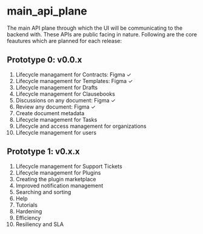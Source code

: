 # main_api_plane
The main API plane through which the UI will be communicating to the backend with. These APIs are public facing in nature.
Following are the core feautures which are planned for each release:

## Prototype 0: v0.0.x
1. Lifecycle managament for Contracts:    Figma ✓
2. Lifecycle management for Templates:    Figma ✓
3. Lifecycle management for Drafts
4. Lifecycle management for Clausebooks
5. Discussions on any document:           Figma ✓
6. Review any document:                   Figma ✓
7. Create document metadata
8. Lifecycle management for Tasks
9. Lifecycle and access management for organizations
10. Lifecycle management for users
   

## Prototype 1: v0.x.x
1. Lifecycle management for Support Tickets
2. Lifecycle management for Plugins
3. Creating the plugin marketplace
4. Improved notification management
5. Searching and sorting
6. Help
7. Tutorials
8. Hardening
9. Efficiency
10. Resiliency and SLA
